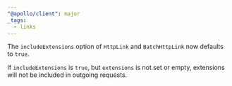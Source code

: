 ```yaml
---
"@apollo/client": major
_tags:
  - links
---
```


The `includeExtensions` option of `HttpLink` and `BatchHttpLink` now defaults
to `true`.

If `includeExtensions` is `true`, but `extensions` is not set or empty, extensions
will not be included in outgoing requests.
